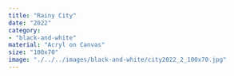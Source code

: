 ```yaml
---
title: "Rainy City"
date: "2022"
category: 
- "black-and-white"
material: "Acryl on Canvas"
size: "100x70"
image: "./../../images/black-and-white/city2022_2_100x70.jpg"
---
```


